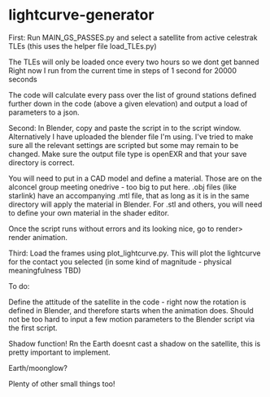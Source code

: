 # lightcurve-generator

First: Run MAIN_GS_PASSES.py and select a satellite from active celestrak TLEs (this uses the helper file load_TLEs.py)

The TLEs will only be loaded once every two hours so we dont get banned
Right now I run from the current time in steps of 1 second for 20000 seconds

The code will calculate every pass over the list of ground stations defined further down in the code (above a given elevation) and output a load of parameters to a json.

Second: In Blender, copy and paste the script in to the script window. Alternatively I have uploaded the blender file I'm using.
I've tried to make sure all the relevant settings are scripted but some may remain to be changed. Make sure the output file type is openEXR and that your save directory is correct.

You will need to put in a CAD model and define a material. Those are on the alconcel group meeting onedrive - too big to put here. .obj files (like starlink) have an accompanying .mtl file, that as long as it is in the same directory will apply the material in Blender.
For .stl and others, you will need to define your own material in the shader editor.

Once the script runs without errors and its looking nice, go to render> render animation.

Third: Load the frames using plot_lightcurve.py. This will plot the lightcurve for the contact you selected (in some kind of magnitude - physical meaningfulness TBD)

To do:

Define the attitude of the satellite in the code - right now the rotation is defined in Blender, and therefore starts when the animation does. Should not be too hard to input a few motion parameters to the Blender script via the first script.

Shadow function! Rn the Earth doesnt cast a shadow on the satellite, this is pretty important to implement.

Earth/moonglow?

Plenty of other small things too!
